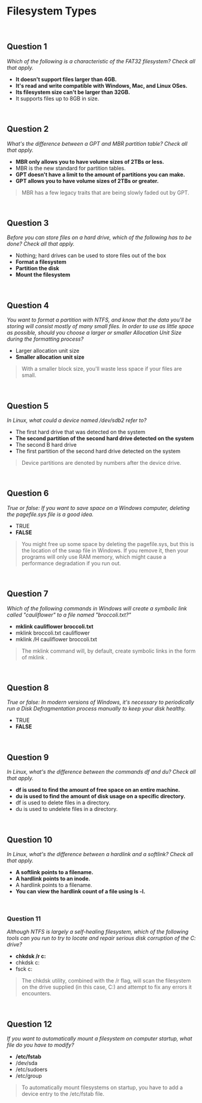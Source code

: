 # Filesystem Types


<br>

## Question 1

*Which of the following is a characteristic of the FAT32 filesystem? Check all that apply.*

* **It doesn't support files larger than 4GB.**
* **It's read and write compatible with Windows, Mac, and Linux OSes.**
* **Its filesystem size can't be larger than 32GB.**
* It supports files up to 8GB in size.

<br>

## Question 2

*What's the difference between a GPT and MBR partition table? Check all that apply.*

* **MBR only allows you to have volume sizes of 2TBs or less.**
* MBR is the new standard for partition tables.
* **GPT doesn't have a limit to the amount of partitions you can make.**
* **GPT allows you to have volume sizes of 2TBs or greater.**

> MBR has a few legacy traits that are being slowly faded out by GPT.

<br>

## Question 3

*Before you can store files on a hard drive, which of the following has to be done? Check all that apply.*

* Nothing; hard drives can be used to store files out of the box
* **Format a filesystem**
* **Partition the disk**
* **Mount the filesystem**

<br>

## Question 4

*You want to format a partition with NTFS, and know that the data you'll be storing will consist mostly of many small files. In order to use as little space as possible, should you choose a larger or smaller Allocation Unit Size during the formatting process?*

* Larger allocation unit size
* **Smaller allocation unit size**

> With a smaller block size, you'll waste less space if your files are small.

<br>

## Question 5

*In Linux, what could a device named /dev/sdb2 refer to?*

* The first hard drive that was detected on the system
* **The second partition of the second hard drive detected on the system**
* The second B hard drive
* The first partition of the second hard drive detected on the system

> Device partitions are denoted by numbers after the device drive.

<br>

## Question 6

*True or false: If you want to save space on a Windows computer, deleting the pagefile.sys file is a good idea.*

* TRUE
* **FALSE**

> You might free up some space by deleting the pagefile.sys, but this is the location of the swap file in Windows. If you remove it, then your programs will only use RAM memory, which might cause a performance degradation if you run out.

<br>

## Question 7

*Which of the following commands in Windows will create a symbolic link called "cauliflower" to a file named "broccoli.txt?"*

* **mklink cauliflower broccoli.txt**
* mklink broccoli.txt cauliflower
* mklink /H cauliflower broccoli.txt

> The mklink command will, by default, create symbolic links in the form of mklink <link name> <file name>.

<br>

## Question 8

*True or false: In modern versions of Windows, it's necessary to periodically run a Disk Defragmentation process manually to keep your disk healthy.*

* TRUE
* **FALSE**

<br>

## Question 9

*In Linux, what's the difference between the commands df and du? Check all that apply.*

* **df is used to find the amount of free space on an entire machine.**
* **du is used to find the amount of disk usage on a specific directory.**
* df is used to delete files in a directory.
* du is used to undelete files in a directory.

<br>

## Question 10

*In Linux, what's the difference between a hardlink and a softlink? Check all that apply.*

* **A softlink points to a filename.**
* **A hardlink points to an inode.**
* A hardlink points to a filename.
* **You can view the hardlink count of a file using ls -l.**

<br>

### Question 11

*Although NTFS is largely a self-healing filesystem, which of the following tools can you run to try to locate and repair serious disk corruption of the C: drive?*

* **chkdsk /r c:**
* chkdsk c:
* fsck c:

> The chkdsk utility, combined with the /r flag, will scan the filesystem on the drive supplied (in this case, C:) and attempt to fix any errors it encounters.

<br>

## Question 12

*If you want to automatically mount a filesystem on computer startup, what file do you have to modify?*

* **/etc/fstab**
* /dev/sda
* /etc/sudoers
* /etc/group

> To automatically mount filesystems on startup, you have to add a device entry to the /etc/fstab file.